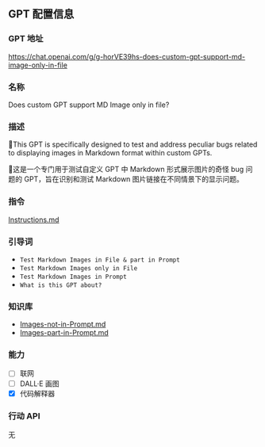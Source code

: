 ## GPT 配置信息

### GPT 地址

https://chat.openai.com/g/g-horVE39hs-does-custom-gpt-support-md-image-only-in-file

### 名称

Does custom GPT support MD Image only in file?

### 描述

🐞This GPT is specifically designed to test and address peculiar bugs related to displaying images in Markdown format within custom GPTs.

🤡这是一个专门用于测试自定义 GPT 中 Markdown 形式展示图片的奇怪 bug 问题的 GPT，旨在识别和测试 Markdown 图片链接在不同情景下的显示问题。

### 指令

[Instructions.md](https://github.com/xiaoguopku/Amazing-GPTs/tree/master/Does-custom-GPT-support-MD-Image-only-in-file/Instructions.md)

### 引导词

- `Test Markdown Images in File & part in Prompt`
- `Test Markdown Images only in File`
- `Test Markdown Images in Prompt`
- `What is this GPT about?`

### 知识库

- [Images-not-in-Prompt.md](https://github.com/xiaoguopku/Amazing-GPTs/tree/master/Does-custom-GPT-support-MD-Image-only-in-file/Images-not-in-Prompt.md)
- [Images-part-in-Prompt.md](https://github.com/xiaoguopku/Amazing-GPTs/tree/master/Does-custom-GPT-support-MD-Image-only-in-file/Images-part-in-Prompt.md)

### 能力

- [ ] 联网
- [ ] DALL·E 画图
- [x] 代码解释器

### 行动 API

无